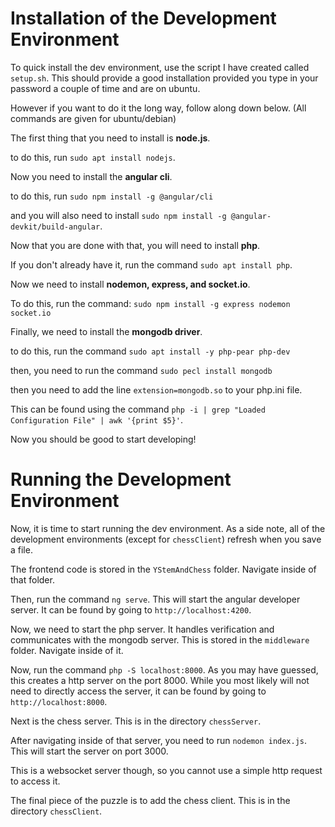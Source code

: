 # Installation of the Development Environment 
To quick install the dev environment, use the script I have created called `setup.sh`. This should provide a good installation provided you type in your password a couple of time and are on ubuntu.

However if you want to do it the long way, follow along down below. (All commands are given for ubuntu/debian)



The first thing that you need to install is **node.js**.

to do this, run `sudo apt install nodejs`.



Now you need to install the **angular cli**.

to do this, run `sudo npm install -g @angular/cli`

and you will also need to install `sudo npm install -g @angular-devkit/build-angular`.



Now that you are done with that, you will need to install **php**.

If you don't already have it, run the command `sudo apt install php`.



Now we need to install **nodemon, express, and socket.io**.

To do this, run the command: `sudo npm install -g express nodemon socket.io` 



Finally, we need to install the **mongodb driver**.

to do this, run the command `sudo apt install -y php-pear php-dev`


then, you need to run the command `sudo pecl install mongodb`

then you need to add the line `extension=mongodb.so` to your php.ini file.

This can be found using the command `php -i | grep "Loaded Configuration File" | awk '{print $5}'`.



Now you should be good to start developing!

# Running the Development Environment

Now, it is time to start running the dev environment. As a side note, all of the development environments (except for `chessClient`) refresh when you save a file.



The frontend code is stored in the `YStemAndChess` folder. Navigate inside of that folder.

Then, run the command `ng serve`. This will start the angular developer server. It can be found by going to `http://localhost:4200`.



Now, we need to start the php server. It handles verification and communicates with the mongodb server. This is stored in the `middleware` folder. Navigate inside of it.

Now, run the command `php -S localhost:8000`. As you may have guessed, this creates a http server on the port 8000. While you most likely will not need to directly access the server, it can be found by going to `http://localhost:8000`.



Next is the chess server. This is in the directory `chessServer`. 

After navigating inside of that server, you need to run `nodemon index.js`. This will start the server on port 3000.

This is a websocket server though, so you cannot use a simple http request to access it.



The final piece of the puzzle is to add the chess client. This is in the directory `chessClient`.

